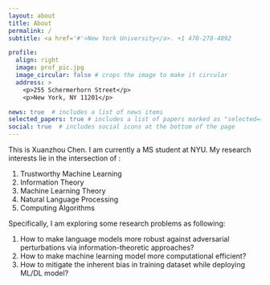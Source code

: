 ```yaml
---
layout: about
title: About
permalink: /
subtitle: <a href='#'>New York University</a>. +1 470-278-4892

profile:
  align: right
  image: prof_pic.jpg
  image_circular: false # crops the image to make it circular
  address: >
    <p>255 Schermerhorn Street</p>
    <p>New York, NY 11201</p>

news: true  # includes a list of news items
selected_papers: true # includes a list of papers marked as "selected={true}"
social: true  # includes social icons at the bottom of the page
---
```


This is Xuanzhou Chen. I am currently a MS student at NYU. My research interests lie in the intersection of :
1. Trustworthy Machine Learning 
2. Information Theory 
3. Machine Learning Theory 
4. Natural Language Processing 
5. Computing Algorithms  

Specifically, I am exploring some research problems as following: 
1. How to make language models more robust against adversarial perturbations via information-theoretic approaches?  
2. How to make machine learning model more computational efficient? 
3. How to mitigate the inherent bias in training dataset while deploying ML/DL model?





<!-- Put your address / P.O. box / other info right below your picture. You can also disable any these elements by editing `profile` property of the YAML header of your `_pages/about.md`. Edit `_bibliography/papers.bib` and Jekyll will render your [publications page](/al-folio/publications/) automatically. -->

<!-- Link to your social media connections, too. This theme is set up to use [Font Awesome icons](http://fortawesome.github.io/Font-Awesome/) and [Academicons](https://jpswalsh.github.io/academicons/), like the ones below. Add your Facebook, Twitter, LinkedIn, Google Scholar, or just disable all of them. -->
